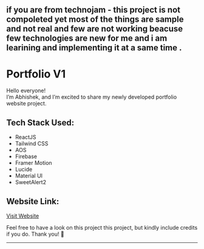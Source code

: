 ## if you are from technojam - this project is not compoleted yet most of the things are sample and not real and few are not working beacuse few technologies are new for me and i am learining and implementing it at a same time .


# Portfolio V1  
Hello everyone!  
I’m Abhishek, and I’m excited to share my newly developed portfolio website project.  

## Tech Stack Used:  
- ReactJS  
- Tailwind CSS  
- AOS  
- Firebase  
- Framer Motion  
- Lucide  
- Material UI  
- SweetAlert2  

## Website Link:  
[Visit Website](https://abhishek-7081)  

Feel free to have a look on this project this project, but kindly include credits if you do. Thank you! 🙏  


---

